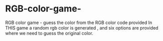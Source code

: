 # RGB-color-game-
RGB color game - guess the color from the RGB color code provided
In THIS game a random rgb color is generated , and six options are provided where we need to guess the original color.
